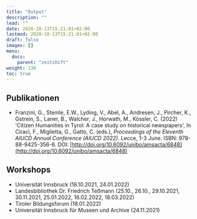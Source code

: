 ```yaml
---
title: "Output"
description: ""
lead: ""
date: 2020-10-13T15:21:01+02:00
lastmod: 2020-10-13T15:21:01+02:00
draft: false
images: []
menu:
  docs:
    parent: "zeitshift"
weight: 130
toc: true
---
```


<!--{{< alert icon="💡" text="You can change the commands in the scripts section of `./package.json`." >}}-->


## Publikationen

- Franzini, G., Stemle, E.W., Lyding, V., Abel, A., Andresen, J., Pircher, K., Gstrein, S., Laner, B., Walcher, J., Horwath, M., Kössler, C. (2022) 'Citizen Humanities in Tyrol: A case study on historical newspapers', In Ciracì, F., Miglietta, G., Gatto, C. (eds.), _Proceedings of the Eleventh AIUCD Annual Conference (AIUCD 2022)_. Lecce, 1-3 June. ISBN: 978-88-9425-356-6. DOI: [http://doi.org/10.6092/unibo/amsacta/6848](http://doi.org/10.6092/unibo/amsacta/6848)


## Workshops

- Universität Innsbruck (18.10.2021, 24.01.2022)
- Landesbibliothek Dr. Friedrich Teßmann (25.10., 26.10., 29.10.2021, 30.11.2021, 25.01.2022, 16.02.2022, 18.03.2022)
- Tiroler Bildungsforum (18.01.2022)
- Universität Innsbruck für Museen und Archive (24.11.2021)
